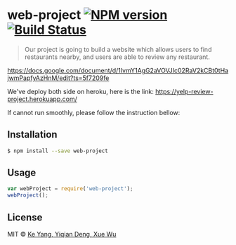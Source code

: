 # web-project [![NPM version](https://badge.fury.io/js/web-project.svg)](https://npmjs.org/package/web-project) [![Build Status](https://travis-ci.org/YiqianDeng/web-project.svg?branch=master)](https://travis-ci.org/YiqianDeng/web-project)

> Our project is going to build a website which allows users to find restaurants nearby, and users are able to review any restaurant.

https://docs.google.com/document/d/1IvmY1AgG2aVOVJIc02RaV2kCBt0tHajwmPapfyAzHnM/edit?ts=5f7209fe 

We've deploy both side on heroku, here is the link: https://yelp-review-project.herokuapp.com/

If cannot run smoothly, please follow the instruction bellow:  

## Installation

```sh
$ npm install --save web-project
```

## Usage

```js
var webProject = require('web-project');
webProject();
```

## License

MIT © [Ke Yang, Yiqian Deng, Xue Wu]()
